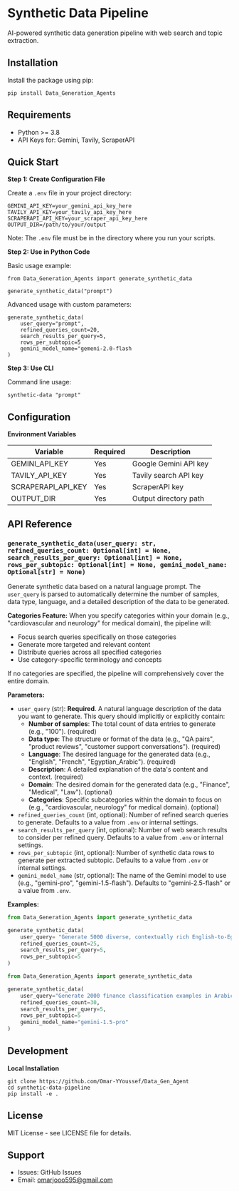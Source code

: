 ﻿# Synthetic Data Pipeline

AI-powered synthetic data generation pipeline with web search and topic extraction.

## Installation

Install the package using pip:

    pip install Data_Generation_Agents

## Requirements

- Python >= 3.8
- API Keys for: Gemini, Tavily, ScraperAPI

## Quick Start

**Step 1: Create Configuration File**

Create a `.env` file in your project directory:

    GEMINI_API_KEY=your_gemini_api_key_here
    TAVILY_API_KEY=your_tavily_api_key_here
    SCRAPERAPI_API_KEY=your_scraper_api_key_here
    OUTPUT_DIR=/path/to/your/output

Note: The `.env` file must be in the directory where you run your scripts.

**Step 2: Use in Python Code**

Basic usage example:

    from Data_Generation_Agents import generate_synthetic_data
    
    generate_synthetic_data("prompt")

Advanced usage with custom parameters:

    generate_synthetic_data(
        user_query="prompt",
        refined_queries_count=20,
        search_results_per_query=5,
        rows_per_subtopic=5
        gemini_model_name="gemeni-2.0-flash
    )

**Step 3: Use CLI**

Command line usage:

    synthetic-data "prompt"

## Configuration

**Environment Variables**

| Variable | Required | Description |
|----------|----------|-------------|
| GEMINI_API_KEY | Yes | Google Gemini API key |
| TAVILY_API_KEY | Yes | Tavily search API key |
| SCRAPERAPI_API_KEY | Yes | ScraperAPI key |
| OUTPUT_DIR | Yes | Output directory path |


## API Reference

### `generate_synthetic_data(user_query: str, refined_queries_count: Optional[int] = None, search_results_per_query: Optional[int] = None, rows_per_subtopic: Optional[int] = None, gemini_model_name: Optional[str] = None)`

Generate synthetic data based on a natural language prompt. The `user_query` is parsed to automatically determine the number of samples, data type, language, and a detailed description of the data to be generated.

**Categories Feature:**
When you specify categories within your domain (e.g., "cardiovascular and neurology" for medical domain), the pipeline will:
- Focus search queries specifically on those categories
- Generate more targeted and relevant content
- Distribute queries across all specified categories
- Use category-specific terminology and concepts

If no categories are specified, the pipeline will comprehensively cover the entire domain.

**Parameters:**
- `user_query` (str): **Required**. A natural language description of the data you want to generate. This query should implicitly or explicitly contain:
    - **Number of samples**: The total count of data entries to generate (e.g., "100"). (required)
    - **Data type**: The structure or format of the data (e.g., "QA pairs", "product reviews", "customer support conversations"). (required)
    - **Language**: The desired language for the generated data (e.g., "English", "French", "Egyptian_Arabic"). (required)
    - **Description**: A detailed explanation of the data's content and context. (required)
    - **Domain**: The desired domain for the generated data (e.g., "Finance", "Medical", "Law"). (optional)
    - **Categories**: Specific subcategories within the domain to focus on (e.g., "cardiovascular, neurology" for medical domain). (optional)
- `refined_queries_count` (int, optional): Number of refined search queries to generate. Defaults to a value from `.env` or internal settings.
- `search_results_per_query` (int, optional): Number of web search results to consider per refined query. Defaults to a value from `.env` or internal settings.
- `rows_per_subtopic` (int, optional): Number of synthetic data rows to generate per extracted subtopic. Defaults to a value from `.env` or internal settings.
- `gemini_model_name` (str, optional): The name of the Gemini model to use (e.g., "gemini-pro", "gemini-1.5-flash"). Defaults to "gemini-2.5-flash" or a value from `.env`.


**Examples:**

```python
from Data_Generation_Agents import generate_synthetic_data

generate_synthetic_data(
    user_query= "Generate 5000 diverse, contextually rich English-to-Egyptian Arabic translation pairs In Law domain with varying sentence complexities, ensuring authentic colloquial Egyptian Arabic translations while preserving English technical terms, proper nouns, and specialized terminology untranslated. the data the data contains two columns (English, Egyptian Arabic)"
    refined_queries_count=25,
    search_results_per_query=5,
    rows_per_subtopic=5
)
```

```python
from Data_Generation_Agents import generate_synthetic_data

generate_synthetic_data(
    user_query="Generate 2000 finance classification examples in Arabic covering banking, insurance, and investment topics, the data contains two columns (Text, classification_type)",
    refined_queries_count=30,
    search_results_per_query=5,
    rows_per_subtopic=5
    gemini_model_name="gemini-1.5-pro"
)
```

## Development

**Local Installation**

    git clone https://github.com/Omar-YYoussef/Data_Gen_Agent
    cd synthetic-data-pipeline
    pip install -e .

## License

MIT License - see LICENSE file for details.

## Support

- Issues: GitHub Issues
- Email: omarjooo595@gmail.com